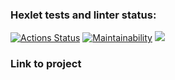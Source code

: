 ### Hexlet tests and linter status:
[![Actions Status](https://github.com/Jickx/python-project-83/workflows/hexlet-check/badge.svg)](https://github.com/Jickx/python-project-83/actions)
[![Maintainability](https://api.codeclimate.com/v1/badges/ba786c33385dc7cea68f/maintainability)](https://codeclimate.com/github/Jickx/python-project-83/maintainability)
<a href="https://codeclimate.com/github/Jickx/python-project-83/test_coverage"><img src="https://api.codeclimate.com/v1/badges/ba786c33385dc7cea68f/test_coverage" /></a>

### Link to project

